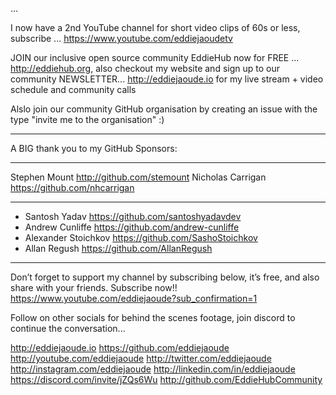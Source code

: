...

I now have a 2nd YouTube channel for short video clips of 60s or less, subscribe ... 
https://www.youtube.com/eddiejaoudetv

JOIN our inclusive open source community EddieHub now for FREE ... http://eddiehub.org, also checkout my website and sign up to our community NEWSLETTER... http://eddiejaoude.io for my live stream + video schedule and community calls

Alslo join our community GitHub organisation by creating an issue with the type "invite me to the organisation" :)

---------------------------------------------------------------------------------------------------

A BIG thank you to my GitHub Sponsors:
***
Stephen Mount http://github.com/stemount
Nicholas Carrigan https://github.com/nhcarrigan
***

- Santosh Yadav https://github.com/santoshyadavdev
- Andrew Cunliffe https://github.com/andrew-cunliffe
- Alexander Stoichkov https://github.com/SashoStoichkov
- Allan Regush https://github.com/AllanRegush

---------------------------------------------------------------------------------------------------

Don’t forget to support my channel by subscribing below, it’s free, and also share with your friends. Subscribe now!!
https://www.youtube.com/eddiejaoude?sub_confirmation=1

Follow on other socials for behind the scenes footage, join discord to continue the conversation...

http://eddiejaoude.io 
https://github.com/eddiejaoude
http://youtube.com/eddiejaoude
http://twitter.com/eddiejaoude
http://instagram.com/eddiejaoude
http://linkedin.com/in/eddiejaoude
https://discord.com/invite/jZQs6Wu
http://github.com/EddieHubCommunity
